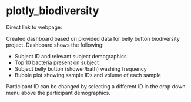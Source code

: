# plotly_biodiversity

Direct link to webpage: 

Created dashboard based on provided data for belly button biodiversity project. Dashboard shows the following:
- Subject ID and relevant subject demographics
- Top 10 bacteria present on subject
- Subject belly button (shower/bath) washing frequency
- Bubble plot showing sample IDs and volume of each sample

Participant ID can be changed by selecting a different ID in the drop down menu above the participant demographics. 

